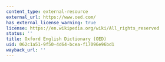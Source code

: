 ```yaml
---
content_type: external-resource
external_url: https://www.oed.com/
has_external_license_warning: true
license: https://en.wikipedia.org/wiki/All_rights_reserved
status: ''
title: Oxford English Dictionary (OED)
uid: 062c1a51-9f50-4d64-bcea-f17096e96bd1
wayback_url: ''
---
```

